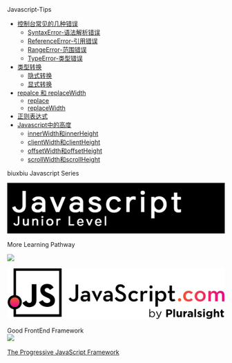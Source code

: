 <!-- <img class="logo" src="img/logo.png" /> -->

<div class="sideBarTitle">Javascript-Tips</div>


* [控制台常见的几种错误 ](error/#控制台常见的几种错误)
    * [SyntaxError-语法解析错误](error/#SyntaxError-语法解析错误)
    * [ReferenceError-引用错误](error/#ReferenceError-引用错误)
    * [RangeError-范围错误](error/#RangeError-范围错误)
    * [TypeError-类型错误](error/#TypeError-类型错误)
* [类型转换 ](base/#类型转换)
    * [隐式转换 ](base/#隐式转换)
    * [显式转换 ](base/#显式转换)
* [repalce 和 replaceWidth ](base/#repalce和replaceWidth)
    * [replace ](base/#replace)
    * [replaceWidth ](base/#replaceWidth)
* [正则表达式 ](base/#正则表达式)
* [Javascript中的高度 ](base/#Javascript中的高度)
    * [innerWidth和innerHeight](base/#innerWidth和innerHeight)
    * [clientWidth和clientHeight](base/#clientWidth和clientHeight)
    * [offsetWidth和offsetHeight](base/#offsetWidth和offsetHeight)
    * [scrollWidth和scrollHeight](base/#scrollWidth和scrollHeight)
    


<div class="MoreWay">biuxbiu Javascript Series</div>

<a class="developerLogo" href="http://javascript-junior.biuxbiu.design/" target="_blank"><img src="img/javascript-junior-level.png"></a>

<div class="MoreWay">More Learning Pathway</div>

<a class="developerLogo" href="https://developer.mozilla.org/zh-CN/docs/Web/JavaScript" target="_blank"><img src="https://developer.mozilla.org/static/img/web-docs-sprite.22a6a085cf14.svg"></a>


<a class="developerLogo" href="https://www.javascript.com/" target="_blank"><img src="img/js-logo.png"></a>


<div class="MoreWay">Good FrontEnd Framework</div>

<a class="vueLogo" href="https://cn.vuejs.org/" target="_blank">
<img src="https://cn.vuejs.org/images/logo.png">
<p>The Progressive JavaScript Framework</p>
</a>